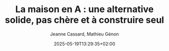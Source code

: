 ---
layout: post
title: "La maison en A : une alternative solide, pas chère et à construire seul"
link: https://reporterre.net/La-maison-en-A-une-alternative-solide-pas-chere-et-a-construire-seul
author: "Jeanne Cassard, Mathieu Génon"
published_date: "17/05/2025"
description: "À 65 ans, Elizabeth Faure a construit quasiment toute seule sa maison en forme de A, pour 40 000 euros. Une alternative féministe, écologiste et peu chère, qui essaime grâce à ses conseils."
language: "fr"
categories: "articles"
tags: "société"
og-tags: "société"
date: "2025-05-19T13:29:35+02:00"
permalink: /:categories/:year/:month/:day/:title/
---